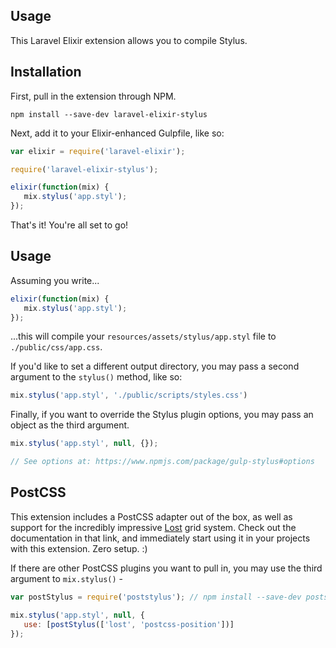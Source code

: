 ## Usage

This Laravel Elixir extension allows you to compile Stylus.

## Installation

First, pull in the extension through NPM.

```
npm install --save-dev laravel-elixir-stylus
```

Next, add it to your Elixir-enhanced Gulpfile, like so:

```js
var elixir = require('laravel-elixir');

require('laravel-elixir-stylus');

elixir(function(mix) {
   mix.stylus('app.styl');
});
```

That's it! You're all set to go!

## Usage

Assuming you write...

```js
elixir(function(mix) {
   mix.stylus('app.styl');
});
```

...this will compile your `resources/assets/stylus/app.styl` file to `./public/css/app.css`.

If you'd like to set a different output directory, you may pass a second argument to the `stylus()` method, like so:

```js
mix.stylus('app.styl', './public/scripts/styles.css')
```

Finally, if you want to override the Stylus plugin options, you may pass an object as the third argument.

```js
mix.stylus('app.styl', null, {});

// See options at: https://www.npmjs.com/package/gulp-stylus#options
```

## PostCSS

This extension includes a PostCSS adapter out of the box, as well as support for the incredibly impressive [Lost](https://github.com/corysimmons/lost) grid system. Check out the documentation in that link, and immediately start using it in your projects with this extension. Zero setup. :)

If there are other PostCSS plugins you want to pull in, you may use the third argument to `mix.stylus()` -

```js
var postStylus = require('poststylus'); // npm install --save-dev poststylus

mix.stylus('app.styl', null, {
   use: [postStylus(['lost', 'postcss-position'])]
});
```
